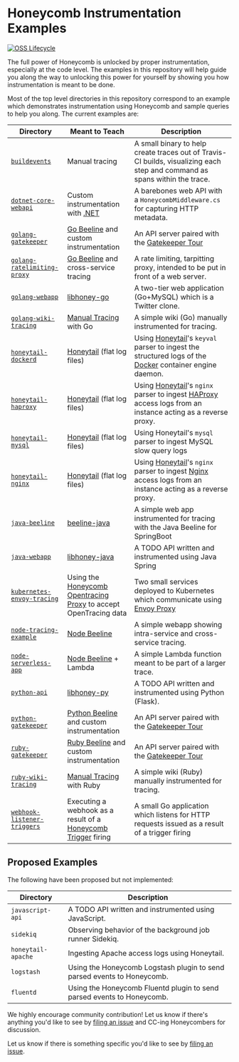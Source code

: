 # Honeycomb Instrumentation Examples

[![OSS Lifecycle](https://img.shields.io/osslifecycle/honeycombio/examples?color=success)](https://github.com/honeycombio/home/blob/main/honeycomb-oss-lifecycle-and-practices.md)

The full power of Honeycomb is unlocked by proper instrumentation, especially at
the code level. The examples in this repository will help guide you
along the way to unlocking this power for yourself by showing you how
instrumentation is meant to be done.

Most of the top level directories in this repository correspond to an example
which demonstrates instrumentation using Honeycomb and sample queries to help
you along. The current examples are:

| Directory                                                   | Meant to Teach                                                                                                                 | Description                                                                                                                                |
|-------------------------------------------------------------|--------------------------------------------------------------------------------------------------------------------------------|--------------------------------------------------------------------------------------------------------------------------------------------|
| [`buildevents`](https://github.com/honeycombio/buildevents) | Manual tracing                                                                                                                 | A small binary to help create traces out of Travis-CI builds, visualizing each step and command as spans within the trace.                 |
| [`dotnet-core-webapi`](dotnet-core-webapi)                  | Custom instrumentation with [.NET](https://docs.honeycomb.io/instrumenting-your-application/dotnet/)                           | A barebones web API with a `HoneycombMiddleware.cs` for capturing HTTP metadata.                                                           |
| [`golang-gatekeeper`](golang-gatekeeper)                    | [Go Beeline](https://docs.honeycomb.io/getting-data-in/beelines/go-beeline/) and custom instrumentation                        | An API server paired with the [Gatekeeper Tour](https://docs.honeycomb.io/gatekeeper-tour/)                                                |
| [`golang-ratelimiting-proxy`](golang-ratelimiting-proxy)    | [Go Beeline](https://docs.honeycomb.io/getting-data-in/beelines/go-beeline/) and cross-service tracing                         | A rate limiting, tarpitting proxy, intended to be put in front of a web server.                                                            |
| [`golang-webapp`](golang-webapp)                            | [libhoney-go](https://docs.honeycomb.io/sdk/go/)                                                                               | A two-tier web application (Go+MySQL) which is a Twitter clone.                                                                            |
| [`golang-wiki-tracing`](golang-wiki-tracing)                | [Manual Tracing](https://docs.honeycomb.io/working-with-data/tracing/send-trace-data/#manual-tracing) with Go                  | A simple wiki (Go) manually instrumented for tracing.                                                                                      |
| [`honeytail-dockerd`](honeytail-dockerd)                    | [Honeytail](https://docs.honeycomb.io/getting-data-in/honeytail/) (flat log files)                                             | Using [Honeytail]()'s `keyval` parser to ingest the structured logs of the [Docker]() container engine daemon.                             |
| [`honeytail-haproxy`](honeytail-haproxy)                    | [Honeytail](https://docs.honeycomb.io/getting-data-in/honeytail/) (flat log files)                                             | Using [Honeytail]()'s `nginx` parser to ingest [HAProxy](https://www.haproxy.org/) access logs from an instance acting as a reverse proxy. |
| [`honeytail-mysql`](honeytail-mysql)                        | [Honeytail](https://docs.honeycomb.io/getting-data-in/honeytail/) (flat log files)                                             | Using Honeytail's `mysql` parser to ingest MySQL slow query logs                                                                           |
| [`honeytail-nginx`](honeytail-nginx)                        | [Honeytail](https://docs.honeycomb.io/getting-data-in/honeytail/) (flat log files)                                             | Using [Honeytail]()'s `nginx` parser to ingest [Nginx]() access logs from an instance acting as a reverse proxy.                           |
| [`java-beeline`](java-beeline)                              | [beeline-java](https://docs.honeycomb.io/getting-data-in/java/beeline/)                                                        | A simple web app instrumented for tracing with the Java Beeline for SpringBoot                                                             |
| [`java-webapp`](java-webapp)                                | [libhoney-java](https://docs.honeycomb.io/sdk/java/)                                                                           | A TODO API written and instrumented using Java Spring                                                                                      |
| [`kubernetes-envoy-tracing`](kubernetes-envoy-tracing)      | Using the [Honeycomb Opentracing Proxy](https://github.com/honeycombio/honeycomb-opentracing-proxy) to accept OpenTracing data | Two small services deployed to Kubernetes which communicate using [Envoy Proxy](https://www.envoyproxy.io/)                                |
| [`node-tracing-example`](node-tracing-example)              | [Node Beeline](https://docs.honeycomb.io/getting-data-in/javascript/beeline-nodejs/)                                           | A simple webapp showing intra-service and cross-service tracing.                                                                           |
| [`node-serverless-app`](node-serverless-app)                | [Node Beeline](https://docs.honeycomb.io/getting-data-in/javascript/beeline-nodejs/) + Lambda                                  | A simple Lambda function meant to be part of a larger trace.                                                                               |
| [`python-api`](python-api)                                  | [libhoney-py](https://docs.honeycomb.io/sdk/python/)                                                                           | A TODO API written and instrumented using Python (Flask).                                                                                  |
| [`python-gatekeeper`](python-gatekeeper)                    | [Python Beeline](https://docs.honeycomb.io/getting-data-in/beelines/python-beeline/) and custom instrumentation                | An API server paired with the [Gatekeeper Tour](https://docs.honeycomb.io/gatekeeper-tour/)                                                |
| [`ruby-gatekeeper`](ruby-gatekeeper)                        | [Ruby Beeline](https://docs.honeycomb.io/getting-data-in/beelines/ruby-beeline/) and custom instrumentation                    | An API server paired with the [Gatekeeper Tour](https://docs.honeycomb.io/gatekeeper-tour/)                                                |
| [`ruby-wiki-tracing`](ruby-wiki-tracing)                    | [Manual Tracing](https://docs.honeycomb.io/working-with-data/tracing/send-trace-data/#manual-tracing) with Ruby                | A simple wiki (Ruby) manually instrumented for tracing.                                                                                    |
| [`webhook-listener-triggers`](webhook-listener-triggers)    | Executing a webhook as a result of a [Honeycomb Trigger](https://docs.honeycomb.io/working-with-data/triggers/) firing         | A small Go application which listens for HTTP requests issued as a result of a trigger firing                                              |


## Proposed Examples

The following have been proposed but not implemented:

| Directory           | Description                                                             |
| ------------------- | ----------------------------------------------------------------------- |
| `javascript-api`    | A TODO API written and instrumented using JavaScript.                   |
| `sidekiq`           | Observing behavior of the background job runner Sidekiq.                |
| `honeytail-apache`  | Ingesting Apache access logs using Honeytail.                           |
| `logstash`          | Using the Honeycomb Logstash plugin to send parsed events to Honeycomb. |
| `fluentd`           | Using the Honeycomb Fluentd plugin to send parsed events to Honeycomb.  |

We highly encourage community contribution! Let us know if there's anything you'd like to see
by [filing an issue](https://github.com/honeycombio/examples/issues/new) and CC-ing Honeycombers
for discussion.

Let us know if there is something specific you'd like to see by [filing an
issue](https://github.com/honeycombio/examples/issues/new).
